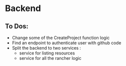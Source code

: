 # Backend

## To Dos:
- Change some of the CreateProject function logic
- Find an endpoint to authenticate user with github code
- Split the backend to two services :
    - service for listing resources 
    - service for all the rancher logic